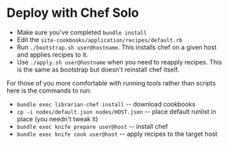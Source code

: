 Deploy with Chef Solo
=====================

* Make sure you've completed `bundle install`
* Edit the `site-cookbooks/application/recipes/default.rb`
* Run `./bootstrap.sh user@hostname`. This installs chef on a given host and applies recipes to it.
* Use `./apply.sh user@hostname` when you need to reapply recipes. This is the same as bootstrap but doesn't reinstall chef itself.


For those of you more comfortable with running tools rather than scripts here is the commands to run:

* `bundle exec librarian-chef install` -- download cookbooks
* `cp -i nodes/default.json nodes/HOST.json` -- place default runlist in place (you needn't tweak it)
* `bundle exec knife prepare user@host` -- install chef
* `bundle exec knife cook user@host` -- apply recipes to the target host
